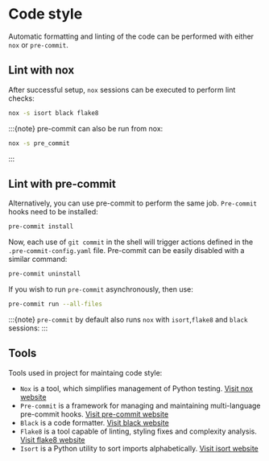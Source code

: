# Code style

Automatic formatting and linting of the code can be performed with either `nox` or `pre-commit`.

## Lint with nox

After successful setup, `nox` sessions can be executed to perform lint checks:

```bash
nox -s isort black flake8
```

:::{note}
pre-commit can also be run from nox:

```bash
nox -s pre_commit
```
:::
## Lint with pre-commit

Alternatively, you can use pre-commit to perform the same job.
`Pre-commit` hooks need to be installed:

```bash
pre-commit install
```

Now, each use of `git commit` in the shell will trigger actions defined in the `.pre-commit-config.yaml` file.
Pre-commit can be easily disabled with a similar command:

```bash
pre-commit uninstall
```

If you wish to run `pre-commit` asynchronously, then use:

```bash
pre-commit run --all-files
```

:::{note}
`pre-commit` by default also runs `nox` with `isort`,`flake8` and `black` sessions:
:::

## Tools

Tools used in project for maintaing code style:
* `Nox` is a tool, which simplifies management of Python testing.
[Visit nox website](https://nox.thea.codes/en/stable/)
* `Pre-commit` is a framework for managing and maintaining multi-language pre-commit hooks.
[Visit pre-commit website](https://pre-commit.com/)
* `Black` is a code formatter.
[Visit black website](https://black.readthedocs.io/en/stable/)
* `Flake8` is a tool capable of linting, styling fixes and complexity analysis.
[Visit flake8 website](https://flake8.pycqa.org/en/latest/)
* `Isort` is a Python utility to sort imports alphabetically.
[Visit isort website](https://pycqa.github.io/isort/)
